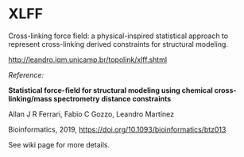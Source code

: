 # XLFF
Cross-linking force field: a physical-inspired statistical approach to represent cross-linking derived constraints for structural modeling.

http://leandro.iqm.unicamp.br/topolink/xlff.shtml


*Reference:*

**Statistical force-field for structural modeling using chemical cross-linking/mass spectrometry distance constraints**

Allan J R Ferrari, Fabio C Gozzo, Leandro Martínez

Bioinformatics, 2019, https://doi.org/10.1093/bioinformatics/btz013


See wiki page for more details.
